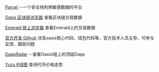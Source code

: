 
[Parcel ](https://auth.oasislabs.com/) --一个安全地利用敏感数据的平台

[Oasis 区块链浏览器](https://www.oasisscan.com/) 查看区块链交易数据

[Emerald 链上浏览器](https://explorer.emerald.oasis.dev/) 查看Emerald上的交易数据

[官方开发 Github](https://github.com/oasisprotocol) 涉及oasis核心代码、钱包代码等，官方技术人员主导，可参与反馈、跟踪问题

[DappRadar](https://dappradar.com/rankings/protocol/oasis) --查看Oasisi链上的顶级Dapp

[Yuzu K线图](https://dexscreener.com/oasisemerald/0x941494a56164ea04d79f9867dddb0dd754a625cc) 查询代币价格走势